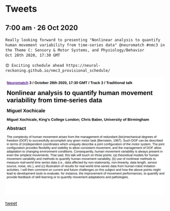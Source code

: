# Tweets


## 7:00 am · 26 Oct 2020
```
Really looking forward to presenting "Nonlinear analysis to quantify human movement variability from time-series data" @neuromatch #nmc3 in the Theme C: Sensory & Motor Systems, and Physiology/Behavior
Oct 28th 2020, 17:30 GMT 

😍 Exciting schedule ahead https://neural-reckoning.github.io/nmc3_provisional_schedule/
```
![f](abstract.png)

[tweet](https://twitter.com/_mxochicale/status/1320621276336168964)


